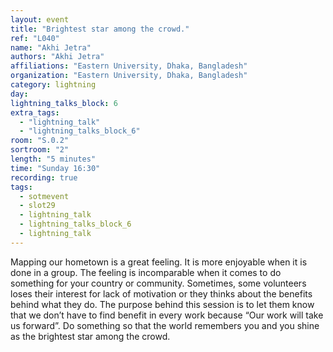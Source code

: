 ```yaml
---
layout: event
title: "Brightest star among the crowd."
ref: "L040"
name: "Akhi Jetra"
authors: "Akhi Jetra"
affiliations: "Eastern University, Dhaka, Bangladesh"
organization: "Eastern University, Dhaka, Bangladesh"
category: lightning
day: 
lightning_talks_block: 6
extra_tags:
  - "lightning_talk"
  - "lightning_talks_block_6"
room: "S.0.2"
sortroom: "2"
length: "5 minutes"
time: "Sunday 16:30"
recording: true
tags:
  - sotmevent
  - slot29
  - lightning_talk
  - lightning_talks_block_6
  - lightning_talk
---
```

Mapping our hometown is a great feeling. It is more enjoyable when it is done in a group. The feeling is incomparable when it comes to do something for your country or community. Sometimes, some volunteers loses their interest for lack of motivation or they thinks about the benefits behind what they do. The purpose behind this session is to let them know that we don’t have to find benefit in every work because “Our work will take us forward”. Do something so that the world remembers you and you shine as the brightest star among the crowd.